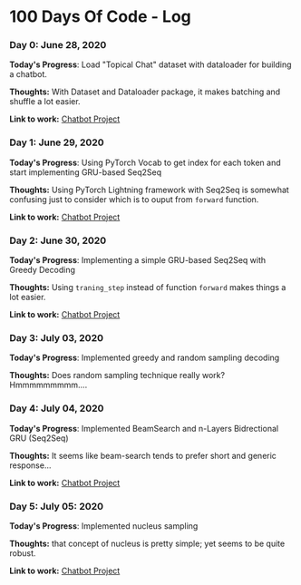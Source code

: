 # 100 Days Of Code - Log

### Day 0: June  28, 2020 

**Today's Progress**: Load "Topical Chat" dataset with dataloader for building a chatbot.

**Thoughts:** With Dataset and Dataloader package, it makes batching and shuffle a lot easier.

**Link to work:** [Chatbot Project](https://github.com/vitouphy/conv_agent)


### Day 1: June  29, 2020 

**Today's Progress**: Using PyTorch Vocab to get index for each token and start implementing GRU-based Seq2Seq

**Thoughts:** Using PyTorch Lightning framework with Seq2Seq is somewhat confusing just to consider which is to ouput from `forward` function.

**Link to work:** [Chatbot Project](https://github.com/vitouphy/conv_agent)


### Day 2: June  30, 2020 

**Today's Progress**: Implementing a simple GRU-based Seq2Seq with Greedy Decoding

**Thoughts:** Using `traning_step` instead of function `forward` makes things a lot easier.

**Link to work:** [Chatbot Project](https://github.com/vitouphy/conv_agent)


### Day 3: July  03, 2020 

**Today's Progress**: Implemented greedy and random sampling decoding

**Thoughts:** Does random sampling technique really work? Hmmmmmmmmm....


### Day 4: July  04, 2020 

**Today's Progress**: Implemented BeamSearch and n-Layers Bidrectional GRU (Seq2Seq)

**Thoughts:** It seems like beam-search tends to prefer short and generic response...

**Link to work:** [Chatbot Project](https://github.com/vitouphy/conv_agent)

### Day 5: July 05: 2020

**Today's Progress**: Implemented nucleus sampling

**Thoughts:** that concept of nucleus is pretty simple; yet seems to be quite robust.

**Link to work:** [Chatbot Project](https://github.com/vitouphy/conv_agent)
